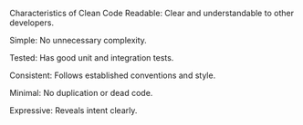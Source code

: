 Characteristics of Clean Code
Readable: Clear and understandable to other developers.

Simple: No unnecessary complexity.

Tested: Has good unit and integration tests.

Consistent: Follows established conventions and style.

Minimal: No duplication or dead code.

Expressive: Reveals intent clearly.
